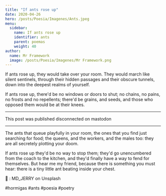 ```yaml
---
title: "If ants rose up"
date: 2020-04-26
hero: /posts/Poesia/Imagenes/Ants.jpeg
menu:
  sidebar:
    name: If ants rose up
    identifier: ants
    parent: poemas
    weight: 40
author:
  name: Mr Framework
  image: /posts/Poesia/Imagenes/Mr Framework.png
---
```


If ants rose up, they would take over your room. They would march like silent sentinels, through their hidden passages and their obscure tunnels, down into the deepest realms of yourself.

If ants rose up, there'd be no windows or doors to shut; no chains, no pains, no frosts and no repellents; there'd be grains, and seeds, and those who opposed them would be at their knees.

--- 

This post was published disconnected on mastodon

---

The ants that queue playfully in your room, the ones that you find just searching for food; the queens, and the workers, and the males too: they are all secretely plotting your doom.

If ants rose up they'd be no way to stop them; they'd go unencumbered from  the coach to the kitchen, and they'd finally have a way to fend for themselves. But hear me my friend, because there is something you must hear: there is a tiny little ant beating inside your chest.

📸 :   MD_JERRY on Unsplash

#hormigas #ants #poesia #poetry

